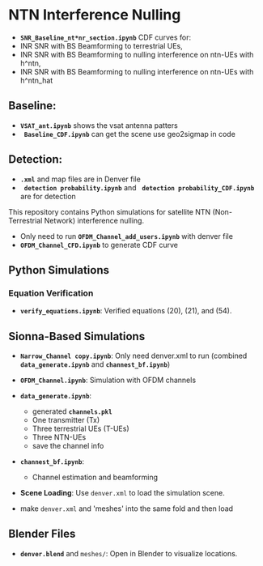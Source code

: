 # NTN Interference Nulling

- **`SNR_Baseline_nt*nr_section.ipynb`** CDF curves for:
- INR SNR with BS Beamforming to terrestrial UEs,
- INR SNR with BS Beamforming to nulling interference on ntn-UEs with h^ntn,
- INR SNR with BS Beamforming to nulling interference on ntn-UEs with h^ntn_hat

## Baseline:
- **`VSAT_ant.ipynb`** shows the vsat antenna patters
- **` Baseline_CDF.ipynb`** can get the scene use geo2sigmap in code

## Detection:
- **`.xml`** and map files are in Denver file
- **` detection probability.ipynb`** and **` detection probability_CDF.ipynb`** are for detection


This repository contains Python simulations for satellite NTN (Non-Terrestrial Network) interference nulling.

- Only need to run **`OFDM_Channel_add_users.ipynb`** with denver file
- **`OFDM_Channel_CFD.ipynb`** to generate CDF curve


## Python Simulations
### Equation Verification
- **`verify_equations.ipynb`**: Verified equations (20), (21), and (54).

## Sionna-Based Simulations
- **`Narrow_Channel copy.ipynb`**: Only need denver.xml to run (combined **`data_generate.ipynb`** and **`channest_bf.ipynb`**)

- **`OFDM_Channel.ipynb`**: Simulation with OFDM channels

- **`data_generate.ipynb`**:
  - generated **`channels.pkl`**
  - One transmitter (Tx)
  - Three terrestrial UEs (T-UEs)
  - Three NTN-UEs
  - save the channel info
- **`channest_bf.ipynb`**: 
  - Channel estimation and beamforming

- **Scene Loading**: Use `denver.xml` to load the simulation scene.
- make `denver.xml` and 'meshes' into the same fold and then load

## Blender Files
- **`denver.blend`** and `meshes/`: Open in Blender to visualize locations.
  

